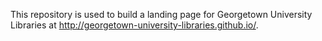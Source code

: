 This repository is used to build a landing page for Georgetown University Libraries at http://georgetown-university-libraries.github.io/.

